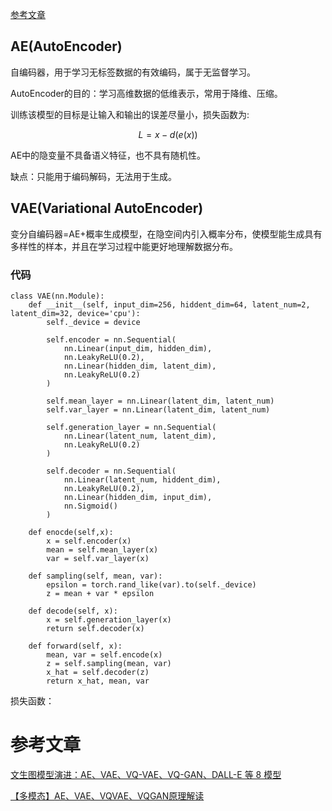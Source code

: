 [参考文章](https://link.zhihu.com/?target=https%3A//www.cnblogs.com/amazingter/p/14686450)

## AE(AutoEncoder)
自编码器，用于学习无标签数据的有效编码，属于无监督学习。

AutoEncoder的目的：学习高维数据的低维表示，常用于降维、压缩。

训练该模型的目标是让输入和输出的误差尽量小，损失函数为:

$$
L = x - d(e(x))
$$

AE中的隐变量不具备语义特征，也不具有随机性。

缺点：只能用于编码解码，无法用于生成。

## VAE(Variational AutoEncoder)
变分自编码器=AE+概率生成模型，在隐空间内引入概率分布，使模型能生成具有多样性的样本，并且在学习过程中能更好地理解数据分布。

### 代码

```
class VAE(nn.Module):
    def __init__(self, input_dim=256, hiddent_dim=64, latent_num=2, latent_dim=32, device='cpu'):
        self._device = device

        self.encoder = nn.Sequential(
            nn.Linear(input_dim, hidden_dim),
            nn.LeakyReLU(0.2),
            nn.Linear(hidden_dim, latent_dim),
            nn.LeakyReLU(0.2)
        )

        self.mean_layer = nn.Linear(latent_dim, latent_num)
        self.var_layer = nn.Linear(latent_dim, latent_num)

        self.generation_layer = nn.Sequential(
            nn.Linear(latent_num, latent_dim),
            nn.LeakyReLU(0.2)
        )

        self.decoder = nn.Sequential(
            nn.Linear(latent_num, hiddent_dim),
            nn.LeakyReLU(0.2),
            nn.Linear(hidden_dim, input_dim),
            nn.Sigmoid()
        )

    def enocde(self,x):
        x = self.encoder(x)
        mean = self.mean_layer(x)
        var = self.var_layer(x)
    
    def sampling(self, mean, var):
        epsilon = torch.rand_like(var).to(self._device)
        z = mean + var * epsilon
    
    def decode(self, x):
        x = self.generation_layer(x)
        return self.decoder(x)

    def forward(self, x):
        mean, var = self.encode(x)
        z = self.sampling(mean, var)
        x_hat = self.decoder(z)
        return x_hat, mean, var
```

损失函数：


# 参考文章

[文生图模型演进：AE、VAE、VQ-VAE、VQ-GAN、DALL-E 等 8 模型](https://mp.weixin.qq.com/s?__biz=Mzk0ODU3MjcxNA==&mid=2247485323&idx=1&sn=4408ac639f54f87c62cb64503cc2e9d9&chksm=c364c0cef41349d8f7a0c2d388b3de7bdfef049c8024b09e382e20a8e337e7c7acbca7b0a8e7&scene=178&cur_album_id=3154744884457668609#rd)

[【多模态】AE、VAE、VQVAE、VQGAN原理解读](https://zhuanlan.zhihu.com/p/657857297)